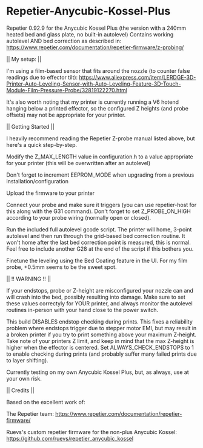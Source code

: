 # Repetier-Anycubic-Kossel-Plus
Repetier 0.92.9 for the Anycubic Kossel Plus (the version with a 240mm heated bed and glass plate, no built-in autolevel)
Contains working autolevel AND bed correction as described in: https://www.repetier.com/documentation/repetier-firmware/z-probing/


||  My setup:  ||

I'm using a film-based sensor that fits around the nozzle (to counter false readings due to effector tilt): https://www.aliexpress.com/item/LERDGE-3D-Printer-Auto-Leveling-Sensor-with-Auto-Leveling-Feature-3D-Touch-Module-Film-Pressure-Probe/32819122270.html

It's also worth noting that my printer is currently running a V6 hotend hanging below a printed effector, so the configured Z heights (and probe offsets) may not be appropriate for your printer.


||  Getting Started  ||

I heavily recommend reading the Repetier Z-probe manual listed above, but here's a quick step-by-step.

Modify the Z_MAX_LENGTH value in configuration.h to a value appropriate for your printer (this will be overwritten after an autolevel)

Don't forget to increment EEPROM_MODE when upgrading from a previous installation/configuration

Upload the firmware to your printer

Connect your probe and make sure it triggers (you can use repetier-host for this along with the G31 command). Don't forget to set Z_PROBE_ON_HIGH according to your probe wiring (normally open or closed).

Run the included full autolevel gcode script. The printer will home, 3-point autolevel and then run through the grid-based bed correction routine. It won't home after the last bed correction point is measured, this is normal. Feel free to include another G28 at the end of the script if this bothers you.

Finetune the leveling using the Bed Coating feature in the UI. For my film probe, +0.5mm seems to be the sweet spot.


||  !! WARNING !!  ||


If your endstops, probe or Z-height are misconfigured your nozzle can and will crash into the bed, possibly resulting into damage. Make sure to set these values correctyly for YOUR printer, and always monitor the autolevel routines in-person with your hand close to the power switch.

This build DISABLES endstop checking during prints. This fixes a reliability problem where endstops trigger due to stepper motor EMI, but may result in a broken printer if you try to print something above your maximum Z-height. Take note of your printers Z limit, and keep in mind that the max Z-height is higher when the effector is centered. Set ALWAYS_CHECK_ENDSTOPS to 1 to enable checking during prints (and probably suffer many failed prints due to layer shifting).

Currently testing on my own Anycubic Kossel Plus, but, as always, use at your own risk. 

||  Credits  ||

Based on the excellent work of:

The Repetier team: https://www.repetier.com/documentation/repetier-firmware/

Ruevs's custom repetier firmware for the non-plus Anycubic Kossel: https://github.com/ruevs/repetier_anycubic_kossel



